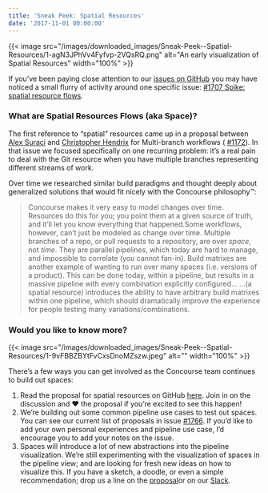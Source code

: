 ```yaml
---
title: 'Sneak Peek: Spatial Resources'
date: '2017-11-01 00:00:00'
---
```


{{< image src="/images/downloaded_images/Sneak-Peek--Spatial-Resources/1-agN3JPhVv4Fyfvp-2VQsRQ.png" alt="An early visualization of Spatial Resources" width="100%" >}}

If you’ve been paying close attention to our [issues on GitHub](https://github.com/concourse/concourse/issues/) you may have noticed a small flurry of activity around one specific issue: [#1707 Spike: spatial resource flows](https://github.com/concourse/concourse/issues/1707).

### What are Spatial Resources Flows (aka Space)?

The first reference to “spatial” resources came up in a proposal between [Alex Suraci](https://medium.com/u/263a63b2f209) and [Christopher Hendrix](https://medium.com/u/9c1e9edb1d5e) for Multi-branch workflows ( [#1172](https://github.com/concourse/concourse/issues/1172)). In that issue we focused specifically on one recurring problem: it’s a real pain to deal with the Git resource when you have multiple branches representing different streams of work.

Over time we researched similar build paradigms and thought deeply about generalized solutions that would fit nicely with the Concourse philosophy™:

> Concourse makes it very easy to model changes over time. Resources do this for you; you point them at a given source of truth, and it’ll let you know everything that happened.Some workflows, however, can’t just be modeled as change over time. Multiple branches of a repo, or pull requests to a repository, are over _space_, not _time_. They are parallel pipelines, which today are hard to manage, and impossible to correlate (you cannot fan-in).
> Build matrixes are another example of wanting to run over many spaces (i.e. versions of a product). This can be done today, within a pipeline, but results in a massive pipeline with every combination explicitly configured...
> …(a spatial resource) introduces the ability to have arbitrary build matrixes within one pipeline, which should dramatically improve the experience for people testing many variations/combinations.

### Would you like to know more?
{{< image src="/images/downloaded_images/Sneak-Peek--Spatial-Resources/1-9vFBBZBYtFvCxsDnoMZszw.jpeg" alt="" width="100%" >}}

There’s a few ways you can get involved as the Concourse team continues to build out spaces:

1. Read the proposal for spatial resources on GitHub [here](https://github.com/concourse/concourse/issues/1707). Join in on the discussion and ❤️ the proposal if you’re excited to see this happen!
2. We’re building out some common pipeline use cases to test out spaces. You can see our current list of proposals in issue [#1766](https://github.com/concourse/concourse/issues/1766). If you’d like to add your own personal experiences and pipeline use case, I’d encourage you to add your notes on the issue.
3. Spaces will introduce a lot of new abstractions into the pipeline visualization. We’re still experimenting with the visualization of spaces in the pipeline view; and are looking for fresh new ideas on how to visualize this. If you have a sketch, a doodle, or even a simple recommendation; drop us a line on the [proposal](https://github.com/concourse/concourse/issues/1707)or on our [Slack](https://concourseci.slack.com).
